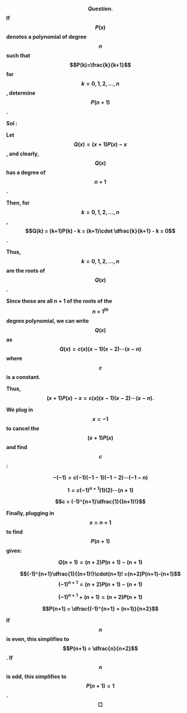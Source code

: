 **$$Question .$$ If $$P(x)$$ denotes a polynomial of degree $$n$$ such that $$P(k)=\frac{k}{k+1}$$ for $$k=0,1,2,\ldots,n$$, determine $$P(n+1)$$.** 

**Sol :** 

**Let $$Q(x) = (x+1)P(x) - x$$, and clearly, $$Q(x)$$ has a degree of $$n+1$$.**

**Then, for $$k=0,1,2,\ldots,n$$, $$Q(k) = (k+1)P(k) - k = (k+1)\cdot \dfrac{k}{k+1} - k = 0$$.**

**Thus, $$k=0,1,2,\ldots,n$$ are the roots of $$Q(x)$$.**

**Since these are all $n+1$ of the roots of the $$n+1^{\text{th}}$$ degree polynomial, we can write $$Q(x)$$ as $$Q(x) = c(x)(x-1)(x-2) \cdots (x-n)$$ where $$c$$ is a constant.**

**Thus, $$(x+1)P(x) - x = c(x)(x-1)(x-2) \cdots (x-n).$$**

**We plug in $$x = -1$$ to cancel the $$(x+1)P(x)$$ and find $$c$$:**

 **$$-(-1) = c(-1)(-1-1)(-1-2) \cdots (-1-n)$$**

**$$1 = c(-1)^{n+1}(1)(2) \cdots (n+1)$$**
 
 **$$c = (-1)^{n+1}\dfrac{1}{(n+1)!}$$**

**Finally, plugging in $$x = n+1$$ to find $$P(n+1)$$ gives:**

**$$Q(n+1)=(n+2)P(n+1)-(n+1)$$**

**$$(-1)^{n+1}\dfrac{1}{(n+1)!}\cdot(n+1)! =(n+2)P(n+1)-(n+1)$$ $$(-1)^{n+1}=(n+2)P(n+1)-(n+1)$$**

**$$(-1)^{n+1}+(n+1)=(n+2)P(n+1)$$**

**$$P(n+1) = \dfrac{(-1)^{n+1} + (n+1)}{n+2}$$**

**If $$n$$ is even, this simplifies to $$P(n+1) = \dfrac{n}{n+2}$$. If $$n$$ is odd, this simplifies to $$P(n+1) = 1$$. $$\Box$$** 